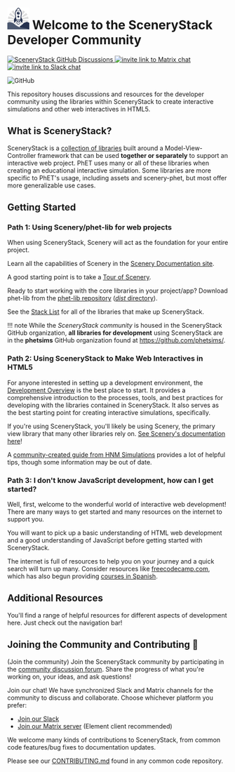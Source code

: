 # <img src="assets/scenerystack-square.png" width="50"> Welcome to the SceneryStack Developer Community

<p>
    <a href="https://github.com/orgs/scenerystack/discussions">
        <img src="https://img.shields.io/github/discussions/scenerystack/community" alt="SceneryStack GitHub Discussions">
    </a>
    <a href="https://matrix.to/#/##scenerystack:matrix.org">
        <img src="https://img.shields.io/badge/chat-matrix-green" alt="invite link to Matrix chat">
    </a>
    <a href="https://join.slack.com/t/scenerystack/shared_invite/zt-22d2r9ruc-GnxYi37iPluFwVkt~LdzGA">
        <img src="https://img.shields.io/badge/chat-slack-purple" alt="invite link to Slack chat">
    </a>
</p>

![GitHub](https://img.shields.io/github/license/scenerystack/community)

 This repository houses discussions and resources for the developer community using the libraries within SceneryStack to create interactive simulations and other web interactives in HTML5.

## What is SceneryStack?

 SceneryStack is a [collection of libraries](./getting-started/scenerystack_list.md) built around a Model-View-Controller framework that can be used **together or separately** to support an interactive web project. PhET uses many or all of these libraries when creating an educational interactive simulation. Some libraries are more specific to PhET's usage, including assets and scenery-phet, but most offer more generalizable use cases.

<!-- COMMUNITY OF SCIENCE INTERACTIVES -->

## Getting Started
### Path 1: Using Scenery/phet-lib for web projects

When using SceneryStack, Scenery will act as the foundation for your entire project.

Learn all the capabilities of Scenery in the [Scenery Documentation site](https://phetsims.github.io/scenery/doc/).

A good starting point is to take a [Tour of Scenery](https://phetsims.github.io/scenery/doc/a-tour-of-scenery.html).

Ready to start working with the core libraries in your project/app? Download phet-lib from the [phet-lib repository](https://github.com/phetsims/phet-lib) ([*dist* directory](https://github.com/phetsims/phet-lib/tree/main/dist)).

See the [Stack List](./getting-started/scenerystack_list.md) for all of the libraries that make up SceneryStack.

!!! note
    While the *SceneryStack community* is housed in the SceneryStack GitHub organization, **all libraries for development** using SceneryStack are in the **phetsims** GitHub organization found at <https://github.com/phetsims/>.

### Path 2: Using SceneryStack to Make Web Interactives in HTML5

For anyone interested in setting up a development environment, the [Development Overview](./info-sync/simulation-development-overview.md) is the best place to start. It provides a comprehensive introduction to the processes, tools, and best practices for developing with the libraries contained in SceneryStack. It also serves as the best starting point for creating interactive simulations, specifically.

If you're using SceneryStack, you'll likely be using Scenery, the primary view library that many other libraries rely on. [See Scenery's documentation here](https://phetsims.github.io/scenery/doc/)!

A [community-created guide from HNM Simulations](https://nm.mathforcollege.com/nmsims/HNM%20Simulations%20Documentation/_book/) provides a lot of helpful tips, though some information may be out of date.

### Path 3: I don't know JavaScript development, how can I get started?
<!-- warnings about TS, libraries developed without type enforcement because using TypeScript, can break things going pure JS,  -->

Well, first, welcome to the wonderful world of interactive web development! There are many ways to get started and many resources on the internet to support you.

You will want to pick up a basic understanding of HTML web development and a good understanding of JavaScript before getting started with SceneryStack.

The internet is full of resources to help you on your journey and a quick search will turn up many. Consider resources like [freecodecamp.com](https://www.freecodecamp.org/), which has also begun providing [courses in Spanish](https://www.freecodecamp.org/news/javascript-course-in-spanish/).

## Additional Resources

You'll find a range of helpful resources for different aspects of development here. Just check out the navigation bar!

## Joining the Community and Contributing 🤝

(Join the community) 
 Join the SceneryStack community by participating in the [community discussion forum](https://github.com/orgs/scenerystack/discussions). Share the progress of what you're working on, your ideas, and ask questions!

Join our chat! We have synchronized Slack and Matrix channels for the community to discuss and collaborate. Choose whichever platform you prefer:

- [Join our Slack](https://join.slack.com/t/scenerystack/shared_invite/zt-22d2r9ruc-GnxYi37iPluFwVkt~LdzGA)
- [Join our Matrix server](https://matrix.to/#/#scenerystack:matrix.org) (Element client recommended)

 We welcome many kinds of contributions to SceneryStack, from common code features/bug fixes to documentation updates.

 Please see our [CONTRIBUTING.md](./CONTRIBUTING.md) found in any common code repository.